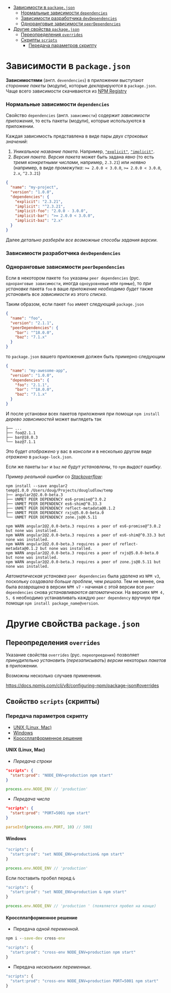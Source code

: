 - [Зависимости в `package.json`](#зависимости-в-packagejson)
  - [Нормальные зависимости `dependencies`](#нормальные-зависимости-dependencies)
  - [Зависимости разработчика `devDependencies`](#зависимости-разработчика-devdependencies)
  - [Одноранговые зависимости `peerDependencies`](#одноранговые-зависимости-peerdependencies)
 - [Другие свойства `package.json`](#другие-свойства-packagejson)  
    - [Переопределения `overrides`](#переопределения-overrides)
    - [Скрипты `scripts`](#скрипты-scripts)
      - [Передача параметров скрипту](#передача-параметров-скрипту)

# Зависимости в `package.json`

**Зависимостями** (англ. `devendencies`) в приложении выступают *сторонние пакеты* (модули), которые *декларируются* в `package.json`. Чаще всего зависимости скачиваются из [NPM Registry](https://www.npmjs.com/) 

### Нормальные зависимости `dependencies`

Свойство `dependencies` (англ. `зависимости`) содержит *зависимости приложения*, то есть пакеты (модули), которые используются в приложении.

Каждая зависимость представлена в виде пары *двух строковых значений*:
1) *Уникальное название пакета*. Например, [`"explicit"`](https://www.npmjs.com/package/explicit), [`"implicit"`](https://www.npmjs.com/package/implicit).
2) *Версия пакета*. *Версия пакета* может быть задана *явно* (то есть *тремя конкретными числами*, например, `2.3.21`) или *неявно* (например, в виде *промежутка*: `>= 2.0.0 < 3.0.0`, `>= 2.0.0 < 3.0.0`, `2.x`, `^2.3.21`)
```json
{
  "name": "my-project",
  "version": "1.0.0",
  "dependencies": {
    "explicit": "2.3.21",
    "implicit": "^2.3.21",
    "implicit-foo": "2.0.0 - 3.0.0",
    "implicit-bar": ">= 2.0.0 < 3.0.0",
    "implicit-baz": "2.x"
  }
}
```

Далее *детально разберём все возможные способы задания версии*.


### Зависимости разработчика `devDependencies`


### Одноранговые зависимости `peerDependencies`

Если в некотором пакете `foo` указаны `peer dependencies` (рус. `одноранговые зависимости`, иногда `одноуровневые` или `прямые`), то *при установке* пакета `foo` в ваше *приложение* *необходимо будет* также *установить* все *зависимости* из этого *списка*.

Таким образом, если пакет `foo` имеет следующий `package.json`
```json
{
  "name": "foo",
  "version": "2.1.1",
  "peerDependencies": {
    "bar": "^18.0.0",
    "baz": "7.1.x"
  }
} 
```
то `package.json` вашего приложения должен быть примерно следующим
```json
{
  "name": "my-awesome-app",
  "version": "1.0.0",
  "dependencies": {
    "foo": "2.1.1",
    "bar": "^18.0.0",
    "baz": "7.1.x"
  }
} 
```
И после установки всех пакетов приложения при помощи `npm install` *дерево зависимостей* может выглядеть так
```terminal
├── ...
├── foo@2.1.1
├── bar@18.0.3
└── baz@7.1.1
```
Это будет *отображено* у вас в *консоли* и в несколько другом виде *отражено* в `package-lock.json`.

Если же пакеты `bar` и `baz` *не будут установлены*, то `npm` *выдаст ошибку*.

Пример *реальной ошибки* со [*Stackoverflow*](https://stackoverflow.com/questions/35207380/how-to-install-npm-peer-dependencies-automatically):
```terminal
npm install --save angular2
temp@1.0.0 /Users/doug/Projects/dougludlow/temp
├── angular2@2.0.0-beta.3 
├── UNMET PEER DEPENDENCY es6-promise@^3.0.2
├── UNMET PEER DEPENDENCY es6-shim@^0.33.3
├── UNMET PEER DEPENDENCY reflect-metadata@0.1.2
├── UNMET PEER DEPENDENCY rxjs@5.0.0-beta.0
└── UNMET PEER DEPENDENCY zone.js@0.5.11

npm WARN angular2@2.0.0-beta.3 requires a peer of es6-promise@^3.0.2 but none was installed.
npm WARN angular2@2.0.0-beta.3 requires a peer of es6-shim@^0.33.3 but none was installed.
npm WARN angular2@2.0.0-beta.3 requires a peer of reflect-metadata@0.1.2 but none was installed.
npm WARN angular2@2.0.0-beta.3 requires a peer of rxjs@5.0.0-beta.0 but none was installed.
npm WARN angular2@2.0.0-beta.3 requires a peer of zone.js@0.5.11 but none was installed.
```

*Автоматическая установка* `peer dependencies` была *удалена* из `NPM v3`, поскольку *создавала больше проблем*, чем *решала*. Тем не менее, она была *возвращена* в версии `NPM v7` - начиная с этой версии все `peer dependencies` снова *устанавливаются автоматически*. На версиях `NPM 4, 5, 6` необходимо устанавливать каждую `peer dependency` вручную при помощи `npm install package_name@version`.

# Другие свойства `package.json`

## Переопределения `overrides`

Указание свойства `overrides` (рус. `переопреедения`) позволяет *принудительно установить* (*перезаписывать*) *версии* некоторых *пакетов* в приложении.

Возможны несколько случаев применения.

<!-- Например, необходимо, чтобы в приложении использоваласть только одна версия пакета `foo` безоговорочно, тогда
```json
{
  "overrides": {
    "foo": "1.0.0"
  }
}
```

установить во всём проекте единую версию конкретного пакета вне зависимости от того, какая 

Overrides provide a way to replace a package in your dependency tree with another version, or another package entirely. These changes can be scoped as specific or as vague as desired.

To make sure the package foo is always installed as version 1.0.0 no matter what version your dependencies rely on: -->

https://docs.npmjs.com/cli/v8/configuring-npm/package-json#overrides

## Свойство `scripts` (скрипты)

### Передача параметров скрипту
- [UNIX (Linux, Mac)](#unix-linux-mac)
- [Windows](#windows)
- [Кроссплатформенное решение](#кроссплатформенное-решение)

#### UNIX (Linux, Mac)
* *Передача строки*
```JSON
"scripts": {
  "start:prod": "NODE_ENV=production npm start"
}
```
```js
process.env.NODE_ENV // 'production'
```
* *Передача числа*
```JSON
"scripts": {
  "start:prod": "PORT=5001 npm start"
}
```
```js
parseInt(process.env.PORT, 10) // 5001
```
#### Windows
```cmd
"scripts": {
  "start:prod": "set NODE_ENV=production& npm start"
}
```
```js
process.env.NODE_ENV // 'production'
```
Если поставить пробел перед `&`
```cmd
"scripts": {
  "start:prod": "set NODE_ENV=production & npm start"
}
```
```js
process.env.NODE_ENV // 'production ' (появляется пробел на конце)
```
#### Кроссплатформенное решение
* Передача *одной переменной*.
```cmd
npm i --save-dev cross-env
```
```cmd
"scripts": {
  "start:prod": "cross-env NODE_ENV=production npm start"
}
```
* Передача *нескольких переменных*.
```cmd
"scripts": {
  "start:prod": "cross-env NODE_ENV=production PORT=5001 npm start"
}
```
